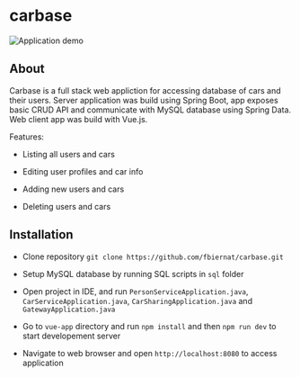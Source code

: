 # carbase

![Application demo](video/showcase.gif)

## About
Carbase is a full stack web appliction for accessing database of cars and their users. Server application was build using Spring Boot, app exposes basic CRUD API and communicate with MySQL database using Spring Data. Web client app was build with Vue.js.

Features:

* Listing all users and cars

* Editing user profiles and car info

* Adding new users and cars

* Deleting users and cars

## Installation
* Clone repository `git clone https://github.com/fbiernat/carbase.git`

* Setup MySQL database by running SQL scripts in `sql` folder

* Open project in IDE, and run `PersonServiceApplication.java`, `CarServiceApplication.java`, `CarSharingApplication.java` and `GatewayApplication.java`

* Go to `vue-app` directory and run `npm install` and then `npm run dev` to start developement server

* Navigate to web browser and open `http://localhost:8080` to access application

